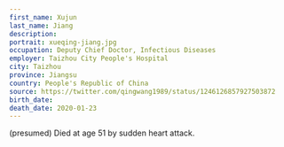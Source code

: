```yaml
---
first_name: Xujun
last_name: Jiang
description: 
portrait: xueqing-jiang.jpg
occupation: Deputy Chief Doctor, Infectious Diseases
employer: Taizhou City People's Hospital
city: Taizhou
province: Jiangsu
country: People's Republic of China
source: https://twitter.com/qingwang1989/status/1246126857927503872
birth_date: 
death_date: 2020-01-23
---
```


(presumed) Died at age 51 by sudden heart attack.